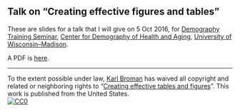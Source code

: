 ## Talk on &ldquo;Creating effective figures and tables&rdquo;

These are slides for a talk that I will give on 5 Oct 2016, for
[Demography Training Seminar](http://www.ssc.wisc.edu/cdha/seminars/training.html),
[Center for Demography of Health and Aging](http://www.ssc.wisc.edu/cdha/),
[University of Wisconsin&ndash;Madison](http://www.wisc.edu).

A PDF is
[here](http://www.biostat.wisc.edu/~kbroman/presentations/graphs_CDHA2014.pdf).

<hr/>

To the extent possible under law,
[Karl Broman](http://github.com/kbroman)
has waived all copyright and related or neighboring rights to
&ldquo;[Creating effective tables and figures](https://github.com/kbroman/Talk_Graphs/tree/MDPhD2014)&rdquo;.
This work is published from the United States.
<br/>
[![CC0](http://i.creativecommons.org/p/zero/1.0/88x31.png)](http://creativecommons.org/publicdomain/zero/1.0/)
